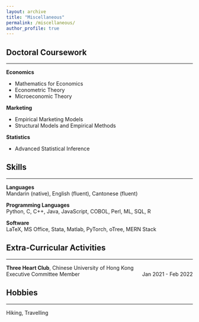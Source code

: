 ```yaml
---
layout: archive
title: "Miscellaneous"
permalink: /miscellaneous/
author_profile: true
---
```


## Doctoral Coursework
---
**Economics**
* Mathematics for Economics
* Econometric Theory
* Microeconomic Theory

**Marketing**
* Empirical Marketing Models
* Structural Models and Empirical Methods

**Statistics**
* Advanced Statistical Inference

## Skills
---
**Languages** \
Mandarin (native), English (fluent), Cantonese (fluent)

**Programming Languages** \
Python, C, C++, Java, JavaScript, COBOL, Perl, ML, SQL, R

**Software** \
LaTeX, MS Office, Stata, Matlab, PyTorch, oTree, MERN Stack

## Extra-Curricular Activities
---
**Three Heart Club**, Chinese University of Hong Kong \
Executive Committee Member <span style="float: right;">Jan 2021 - Feb 2022</span>

## Hobbies
---
Hiking, Travelling
